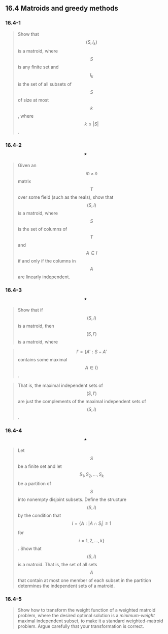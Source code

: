 ## 16.4 Matroids and greedy methods

### 16.4-1

> Show that $$(S, I_k)$$ is a matroid, where $$S$$ is any finite set and $$I_k$$ is the set of all subsets of $$S$$ of size at most $$k$$, where $$k \le |S|$$.

### 16.4-2 $$\star$$

> Given an $$m \times n$$ matrix $$T$$ over some field (such as the reals), show that $$(S, I)$$ is a matroid, where $$S$$ is the set of columns of $$T$$ and $$A \in I$$ if and only if the columns in $$A$$ are linearly independent.

### 16.4-3 $$\star$$

> Show that if $$(S, I)$$ is a matroid, then $$(S, I')$$ is a matroid, where

> $$I' = \{ A': S - A'$$ contains some maximal $$A \in I \}$$.

> That is, the maximal independent sets of $$(S, I')$$ are just the complements of the maximal independent sets of $$(S, I)$$.

### 16.4-4 $$\star$$

> Let $$S$$ be a finite set and let $$S_1, S_2, \dots, S_k$$ be a partition of $$S$$ into nonempty disjoint subsets. Define the structure $$(S, I)$$ by the condition that $$I = \{ A : | A \cap S_i | \le 1$$ for $$i = 1, 2, \dots, k \}$$. Show that $$(S, I)$$ is a matroid. That is, the set of all sets $$A$$ that contain at most one member of each subset in the partition determines the independent sets of a matroid.

### 16.4-5

> Show how to transform the weight function of a weighted matroid problem, where the desired optimal solution is a _minimum-weight_ maximal independent subset, to make it a standard weighted-matroid problem. Argue carefully that your transformation is correct.

